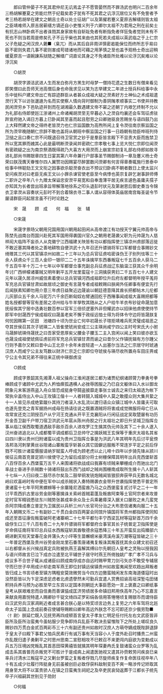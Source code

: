 <!-- { "loadSidebar": true } -->
　　郎曰管仲晏子不死其君仲尼无讥焉孟子不愿管晏然而不罪汤武也明兴二百余年三杨胡解蹇夏之劳能烂然于纪载矣君子犹有不死其君之讥浮沉居位又有不免訾者予考三杨若胡举在建文之朝且士奇以处士征胡广以及第擢若蹇义夏原吉解缙则皆太祖之臣靖难师入原吉居蕲缙方谪还自小吏惟义列于六卿尔太祖不为君用之刑在前矣士有抗志山林卧病不出者诛戮其身家故有自斩趾免者有断指免者佯狂兔者觉则未有不死也不则当若周是修矣孔子不云乎柴也其来由也其死若夫成祖以英武临之于上仁宗父子危疑之闲汉庶人臲■〈臬兀〉而从其后自非周详慎密曷能保位而终所志乎易曰臣不密则失君几事不密则害成苟错诸地而可藉之用茅慎之至也盖予观杨士奇出迎稍缓夏原吉一语婉諌系狱随之解缙广词直论其身之不免诸臣所处难以论浮沉矣难以论浮沉矣 

　　○胡濙 

　　胡濙字源洁武进人生而发白弥月方黑生时母梦一僧持花遗之生数日有僧来看见即笑僧曰此吾师天池高僧后身也命我求见以笑为志举建文二年进士授兵科给事中永乐中徙科户建文帝出亡有踪迹群臣从者甚众成祖大疑之濙素好方士神仙之术成祖遣濙行天下以访张邋遢为名而实使察人情向背时御制为善阴隲孝顺事实二书使并持教民闲濙穷乡下邑轨迹并到而在湖湘最久数遇建文帝不窘之还朝丁内艰乞终制不允以为礼部右侍郎使廵江浙诸州上命诸阉胡濙至无早暮必入之濙自均襄还会车驾征虏驻跸宣府驰入谒日方暮上巳卧闻其至喜而起且慰劳之曰卿驰驱良苦赐坐与语四鼓乃出上大释然建文帝之得终老皆濙力也仁宗监国数为高煦所闲上复令濙往南京察监国之所为濙早晚随朝仁宗辞不敢也盖将从朝班中察监国之行事一日趋朝有勋臣哗班列侍卫搥之且口奏仁宗不问既退召待卫官赏之钞于是羣臣皆言殿下不显责大臣而旌禁卫所以宽其罪而媿其心此是最明断濙录闻并密疏仁宗孝敬七事上览大悦仁宗即位闻濙有密疏疑之出为南京祭酒既得疏乃大喜方大用濙而上崩宣宗初复礼部右侍郎如故寻进礼部尚书赐银章四生日宴其第六年命兼行户部事圣节赐御制诗一章及蹇义杨士奇荣曰朕茂膺天眷惟尔四人翼赞功因赐宴尽醉罢数问濙卿有何言得章奏辄施行景泰中给事中林聪劾王文文衔之因事欲杀聪濙奋衣出不预议归卧病不朝者数日上使太监兴安问疾濙对曰老臣无疾王文以小罪杀谏官使老臣至今病悸也英宗复辟乞谢事辞师傅二职许之卒年八十九赠太保谥忠安濙平易宽和自奉澹薄平居无疾言遽色虽庸夫孺子亦知其为长者尝出班承旨带解落地徐系之叩头退彭时状元及第谢恩后御史奏当令锦衣卫拿濙从容奏状元彭时不到合着锦衣寻二事人谓从容得体英庙居南宫每圣诞令节屡请群臣问起居言虽不行时论韪之 

　　宋　晟　　顾　成　　何　福　　张　辅 

　　○宋晟 

　　宋晟字景旸父朝用兄国用国兴朝用起田闲从高帝渡江有功授天宁翼元帅高帝与陈埜先战南台而国兴赴死其军国用得袭国兴官久之朝用老晟袭父职为元帅晟为人慈祥闳大临阵不妄杀人从克徽宁江西福建关陜皆有功以都指挥使三镇凉州虏部落远徙不敢近塞其降者处之善地耕牧自便洪武十九年召还升骠骑将军口军都督佥事赐钞文绮赠其三代以其官镇凉州如故二十三年以为总兵官征虏哈密诛伪王子别列怯等三十余人获虏众千三百人金印一银印二二十五年诛擒罕东西番叛寇七千五百余人获马二千五百牛羊十万二十七年以中军都督佥事充副总兵征虏战辽东脑温江获其众千余明年讨广西帡幪诸寨贼又明年剿平五开龙里蛮寇十三洞擒获男妇二千五百七十人建文元年以晟久居凉州威信素着使以总兵官镇河西成祖即位升后府左都督明年授平羗将军充总兵官镇甘肃如故居顷之御史有言晟专者成祖敕赐曰朕阃外任卿事有便宜先行后闻朕素知卿勿用介意三年虏日益聚近边晟谕以朝廷德意降其酋长把都帖木儿伦都儿灰部众五千余人马驼万六千余匹断匈奴右臂通回纥于西陲事闻成祖大喜赐把都等姓名授都督等官有差居之凉州给与牛羊孳牧其随从之人户给牛羊衣布钞锭命晟加意抚绥俟其宁居中选勇壮数百参以官军三倍侦逻塞外非但耀武亦以招徕他虏使使持节即军中封晟西宁侯成祖叹曰晟虽老矣不懈于政绥远恤士得为将体令守边将皆晟朕复何忧因赐第一区田　池塘四十顷为世业亡何卒初晟长子瑄拒靖难兵死灵璧成祖恶之夺其世侯召其次子琥瑛二人皆隹使琥尚安成三公主瑛尚咸宁四公主时号宋氏大小驸马晟醉琥瑛侍晟抚之曰吾家受恩厚矣父腰金子腰玉二主入宫闲以闻上笑曰彼亦欲玉也晟没成祖使琥佩征虏前将军充总兵官镇甘肃而谕之曰昔尔父作镇抚辑有方尔踵父行则予嘉尔又敕曰昔中山王北京十余年未尝轻遣一人出塞尔当法之仁宗居守时琥通汉庶人而咸宁公主友笃数以财济仁宗乏仁宗即位夺琥侯与瑛尽收所置舟车田庄畀咸宁公主令其兄弟不得往来正统中瑛御虏没 

　　○顾成 

　　顾成字景韶其先湘潭人祖父操舟江淮闲遂居江都为诸贾纪纲诸顾膂力拳勇号拳棒顾成于诸顾中尤武为人矜恤瘝孤遇横人必挫辱困服之乃巳自文躯体曰入水以御龙罔象元末客游燕盗入舟众皆恐成挺身夺鬪盗披靡走事张士诚去之来归太祖选为帐下常执伞盖侍出入中山王攻镇江偕十一人者转鬪入城城中人莫之敢撄众则大集共絷之十一人皆见杀成绝絷蹴仆其持刀者滚入水乱流以渡归语众众镇江城中人皆庸夫可取也遂先登克之青军据扬州成母在扬请往说之既置酒贼将将害成成觉微服将母亡巳从攻常宣还克江阴授百户从宁河王克通从开平王克襄阳从行闲征战定吴取楚屡有功历升金吾卫副千户带刀宿卫洪武元年扈从陈州舟胶之行太祖壮之即日升坚城卫指挥佥事从临江侯西取蜀道遇敌手敌杀百余人进攻罗江生擒其伪元帅及其下二十余人遂入汉州奋进追北以入成都蜀平调成都后卫总帅守之擒妖贼王玄保等于重庆太祖名其省曰四川隶以贵州归附诸蛮以成为贵州卫指挥佥事是为洪武八年其明年先后讨平瓮傍洛邦洛河刺掌黄丝谷阻诸山寨叛蛮孚斩甚众其它固僻远服叛不常连岁平定之前后俘戮不可胜计诸蛮慑服请纳岁赋蛮人呼成为顾老虎以止儿啼十四年以步骑先锋从颕川侯征云南首克普定颕川侯使守之为留后成部分将士树栅保障其明年出兵克西堡斩首八百俘百余人西堡蛮万五千人来围诸将欲战成曰我寡有顷贼来攀栅成介而驰出北门率战士奋进手杀贼数十骑诸将鼓出东西门战却之贼尚围栅南成取所生擒十八人斩其十七纵一人归曰夜二鼓尽杀尔矣及二鼓举铜发铳炮贼闻皆狼狈奔获甲兵无数名城北岭曰欢喜岭时有中便在军中以成杀贼状入奏特赐袭衣金带升世袭指挥使悉平普定所隶诸蛮十七年平阿黑螺蛳等十余寨隆尼洒蛮酋乃马之众西堡蛮复贰讨平之二十一年讨平乖西扒古里谷劳金刚等塞擒诛关索岭首贼葛蓬及叛酋阿束等土官阿宗者来攻普定时官军精锐悉驻东川贼势张甚成率余众及士兵乘暑瘴深入据关口屡败之未几蛮党杀阿宗降成奏立普定为卫属民以兵析三州六长官司分治之大布恩信诸夷向服二十五年入朝赐文币二十有副钞二千贯白金四百两宴会同馆升镇国将军贵州都指挥使同知成还至首征康佐叛蛮破阿老诸寨峒二十七年平都匀丰宁西梁瓦材等寇斩首万四千余级俘生口三千八百有奇二十九年升骠骑将军都督府佥事官其长子统普定卫指挥使是岁命佩征南将军印总兵征水西叛寇斩其酋敬德余寇悉降三十年五开蛮反出捣臻部六峒进剿天柱天堂春花金井蒲头大小坪等生苗蠏螃米豪湾溪舟溪万潮等寇皆破之三十一年普定西堡及贵州谷劳金刚龙里石番羡唐诸夷复叛诛其叛首抚其余众建文初召还以右都督从长兴候战真定兵败被执燕王喜解其缚曰尔先朝旧人皇考之灵殆以授我因与语兴师故言巳泣下成亦泣遣至北平辅世子居守时燕王所倚独姚广孝广孝不习兵与成议多不合世子辄从成诸臣曰顾成南俘成亦自远时赐甲冑刀剑弓矢亦不敢受专辅居守而巳世子卒用成计却走南军燕王即位封镇远侯镇贵州如故蛮夷闻至欢趋出拜叛者皆归成上书言顷者至镇方隅粗安莫效微劳当今四方边獥蛮贼闲发东南海道倭寇时出没然臣皆以为卞足深虑足虑者北虏遗孽然未可勤兵宜遣人赏赉招谕高垣深堑屯田储积持兵养马预为必胜至早立东宫以定国本则朝廷大事臣愿効一言上褒嘉之曰卿纸事皇考从朕艰难忠而自信勇而善谋恊成匡济劳绩居多命镇旧邦用佚高年乃心不忘嘉言来献良用嘉悦特遣人赐卿钞千锭文绮四疋罗彩绢各倍用答惓惓顷复赐银币而谓侍臣曰汉武穷兵汉家凋耗近者成言甚合朕心是以特奖顷言边务上复劳之六年车驾将北廵命太子监国上念成前奏召使辅导赐敕曰卿年高远外朕念不忘可即还京少俄劳勚■〈忄尉〉朕延伫既入见抚劳再四成顿首言皇太子孝友仁明足任付托左右文武臣皆非臣所及臣所治蛮夷今虽帖服少竞争即持兵乱臣不敢决去留惟陛下之所处上嗟叹良久赐钞四万贯白金贰百两彩币三十六有副还贵州如故时汉庶人方萌夺嫡成既陛辞退辞于皇太子曰殿下事君父恤兵民素行有诚万事有天当容小人于度外赴召时播贵二州蛮作乱既归遣子勇剿平之时思州思南二宣慰相攻不巳敕召不来更闯内庭欲为变勅成以兵五万压境凶党叛乱其首恶田琛黄禧皆就擒其明年琛妻冉氏复鼓诸蛮众台罗等为乱成击系其酋普亮杀叛党不可胜计于是成病上闻遣医驰视又遣其孙赍敕劳问疾良巳亲率兵讨清水江叛寇平之又剿台罗蛮之复叛者俘戮几尽旋师疾复作复命医往视卒年八十有五成少壮履行阵挺身无前虽被创巨必致俘获料敌制变百不爽一略涉传记矫取其用身至大将不以富贵骄人在镇之日蛮夷生祠祀之及卒吏民哀恸返葬于江都长子统先卒子兴祖嗣其世别见于勋封 

　　○何福 

